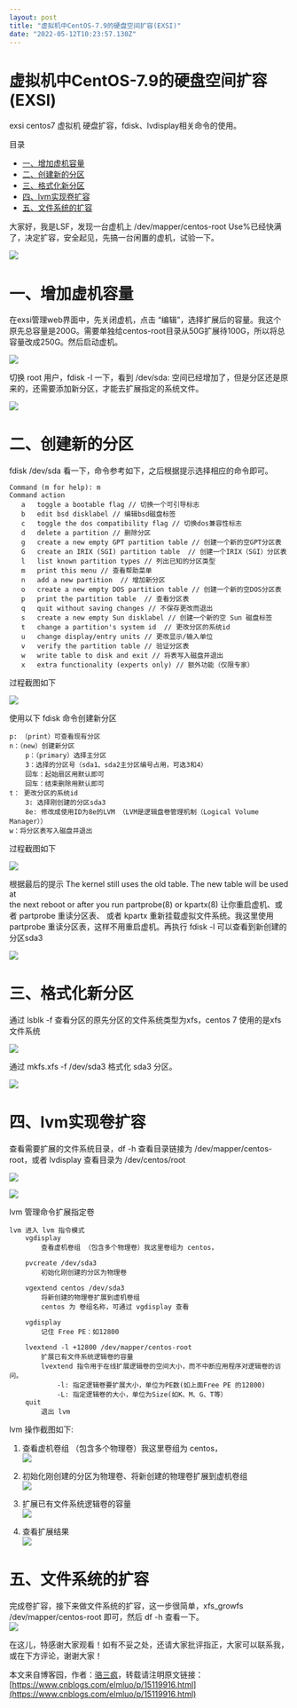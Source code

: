 ```yaml
---
layout: post
title: "虚拟机中CentOS-7.9的硬盘空间扩容(EXSI)"
date: "2022-05-12T10:23:57.130Z"
---
```

虚拟机中CentOS-7.9的硬盘空间扩容(EXSI)
===========================

exsi centos7 虚拟机 硬盘扩容，fdisk、lvdisplay相关命令的使用。

目录

*   [一、增加虚机容量](#一增加虚机容量)
*   [二、创建新的分区](#二创建新的分区)
*   [三、格式化新分区](#三格式化新分区)
*   [四、lvm实现卷扩容](#四lvm实现卷扩容)
*   [五、文件系统的扩容](#五文件系统的扩容)

大家好，我是LSF，发现一台虚机上 /dev/mapper/centos-root Use%已经快满了，决定扩容，安全起见，先搞一台闲置的虚机，试验一下。

![](https://img2022.cnblogs.com/blog/1062988/202205/1062988-20220512110815668-976019511.png)

一、增加虚机容量
========

在exsi管理web界面中，先关闭虚机，点击 “编辑”，选择扩展后的容量。我这个原先总容量是200G。需要单独给centos-root目录从50G扩展待100G，所以将总容量改成250G。然后启动虚机。

![](https://img2022.cnblogs.com/blog/1062988/202205/1062988-20220512110933277-521586778.png)

切换 root 用户，fdisk -l 一下，看到 /dev/sda: 空间已经增加了，但是分区还是原来的，还需要添加新分区，才能去扩展指定的系统文件。

![](https://img2022.cnblogs.com/blog/1062988/202205/1062988-20220512110959748-1842721452.png)

二、创建新的分区
========

fdisk /dev/sda 看一下，命令参考如下，之后根据提示选择相应的命令即可。

    Command (m for help): m
    Command action
       a   toggle a bootable flag // 切换一个可引导标志
       b   edit bsd disklabel // 编辑bsd磁盘标签
       c   toggle the dos compatibility flag // 切换dos兼容性标志
       d   delete a partition // 删除分区
       g   create a new empty GPT partition table // 创建一个新的空GPT分区表
       G   create an IRIX (SGI) partition table  // 创建一个IRIX（SGI）分区表
       l   list known partition types // 列出已知的分区类型
       m   print this menu // 查看帮助菜单
       n   add a new partition  // 增加新分区
       o   create a new empty DOS partition table // 创建一个新的空DOS分区表
       p   print the partition table  // 查看分区表
       q   quit without saving changes // 不保存更改而退出
       s   create a new empty Sun disklabel // 创建一个新的空 Sun 磁盘标签
       t   change a partition's system id  // 更改分区的系统id
       u   change display/entry units // 更改显示/输入单位
       v   verify the partition table // 验证分区表
       w   write table to disk and exit // 将表写入磁盘并退出
       x   extra functionality (experts only) // 额外功能（仅限专家）
    
    

过程截图如下

![](https://img2022.cnblogs.com/blog/1062988/202205/1062988-20220512111302854-1859258355.png)

使用以下 fdisk 命令创建新分区

    p: （print）可查看现有分区
    n：（new）创建新分区
        p：（primary）选择主分区
        3：选择的分区号（sda1、sda2主分区编号占用，可选3和4）
        回车：起始扇区用默认即可
        回车：结束删除用默认即可
    t： 更改分区的系统id
        3: 选择刚创建的分区sda3
        8e: 修改成使用ID为8e的LVM （LVM是逻辑盘卷管理机制（Logical Volume Manager））
    w：将分区表写入磁盘并退出
    

过程截图如下

![](https://img2022.cnblogs.com/blog/1062988/202205/1062988-20220512111408559-108733570.png)

根据最后的提示 The kernel still uses the old table. The new table will be used at  
the next reboot or after you run partprobe(8) or kpartx(8) 让你重启虚机、或者 partprobe 重读分区表、 或者 kpartx 重新挂载虚拟文件系统。我这里使用 partprobe 重读分区表，这样不用重启虚机。再执行 fdisk -l 可以查看到新创建的分区sda3

![](https://img2022.cnblogs.com/blog/1062988/202205/1062988-20220512111432939-1782694880.png)

三、格式化新分区
========

通过 lsblk -f 查看分区的原先分区的文件系统类型为xfs，centos 7 使用的是xfs文件系统

![](https://img2022.cnblogs.com/blog/1062988/202205/1062988-20220512111524160-874878679.png)

通过 mkfs.xfs -f /dev/sda3 格式化 sda3 分区。

![](https://img2022.cnblogs.com/blog/1062988/202205/1062988-20220512111540725-572499266.png)

四、lvm实现卷扩容
==========

查看需要扩展的文件系统目录，df -h 查看目录链接为 /dev/mapper/centos-root，或者 lvdisplay 查看目录为 /dev/centos/root

![](https://img2022.cnblogs.com/blog/1062988/202205/1062988-20220512111629432-1720805216.png)

![](https://img2022.cnblogs.com/blog/1062988/202205/1062988-20220512111636962-605712368.png)

lvm 管理命令扩展指定卷

    lvm 进入 lvm 指令模式
        vgdisplay
            查看虚机卷组 （包含多个物理卷）我这里卷组为 centos，
             
        pvcreate /dev/sda3
            初始化刚创建的分区为物理卷
        
        vgextend centos /dev/sda3  
            将新创建的物理卷扩展到虚机卷组 
            centos 为 卷组名称，可通过 vgdisplay 查看
        
        vgdisplay
            记住 Free PE：如12800
    
        lvextend -l +12800 /dev/mapper/centos-root
            扩展已有文件系统逻辑卷的容量
            lvextend 指令用于在线扩展逻辑卷的空间大小，而不中断应用程序对逻辑卷的访问。
                -l: 指定逻辑卷要扩展大小，单位为PE数(如上面Free PE 的12800)
                -L: 指定逻辑卷的大小，单位为Size(如K、M、G、T等）
        quit
            退出 lvm
    
    

lvm 操作截图如下:

1.  查看虚机卷组 （包含多个物理卷）我这里卷组为 centos，  
    ![](https://img2022.cnblogs.com/blog/1062988/202205/1062988-20220512111749468-1682200694.png)
    
2.  初始化刚创建的分区为物理卷、将新创建的物理卷扩展到虚机卷组  
    ![](https://img2022.cnblogs.com/blog/1062988/202205/1062988-20220512111830988-1085084597.png)
    
3.  扩展已有文件系统逻辑卷的容量  
    ![](https://img2022.cnblogs.com/blog/1062988/202205/1062988-20220512111844741-873183983.png)
    
4.  查看扩展结果  
    ![](https://img2022.cnblogs.com/blog/1062988/202205/1062988-20220512111855153-1647085901.png)
    

五、文件系统的扩容
=========

完成卷扩容，接下来做文件系统的扩容，这一步很简单，xfs\_growfs /dev/mapper/centos-root 即可，然后 df -h 查看一下。  
![](https://img2022.cnblogs.com/blog/1062988/202205/1062988-20220512112107147-2121825286.png)

在这儿，特感谢大家观看！如有不妥之处，还请大家批评指正，大家可以联系我，或在下方评论，谢谢大家！

本文来自博客园，作者：[骆三疯](https://www.cnblogs.com/elmluo/)，转载请注明原文链接：[https://www.cnblogs.com/elmluo/p/15119916.html](https://www.cnblogs.com/elmluo/p/15119916.html)